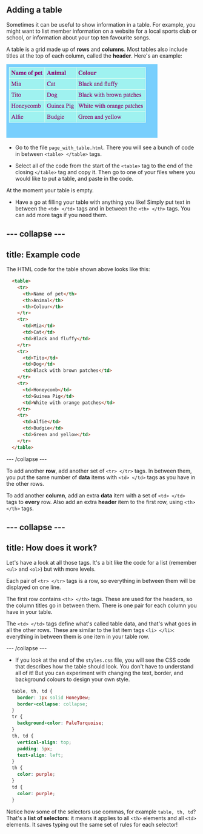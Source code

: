 ## Adding a table

Sometimes it can be useful to show information in a table. For example, you might want to list member information on a website for a local sports club or school, or information about your top ten favourite songs.

A table is a grid made up of **rows** and **columns**. Most tables also include titles at the top of each column, called the **header**. Here's an example:

![Example of information in a table](images/egTableResult.png)

- Go to the file `page_with_table.html`. There you will see a bunch of code in between `<table> </table>` tags.

- Select all of the code from the start of the `<table>` tag to the end of the closing `</table>` tag and copy it. Then go to one of your files where you would like to put a table, and paste in the code.

At the moment your table is empty.

- Have a go at filling your table with anything you like! Simply put text in between the `<td> </td>` tags and in between the `<th> </th>` tags. You can add more tags if you need them.

## \--- collapse \---

## title: Example code

The HTML code for the table shown above looks like this:

```html
  <table>
    <tr>
      <th>Name of pet</th>
      <th>Animal</th>
      <th>Colour</th>
    </tr>
    <tr>
      <td>Mia</td>
      <td>Cat</td>
      <td>Black and fluffy</td>
    </tr>
    <tr>
      <td>Tito</td>
      <td>Dog</td>
      <td>Black with brown patches</td>
    </tr>
    <tr>
      <td>Honeycomb</td>
      <td>Guinea Pig</td>
      <td>White with orange patches</td>
    </tr>
    <tr>
      <td>Alfie</td>
      <td>Budgie</td>
      <td>Green and yellow</td>
    </tr>
  </table>
```

\--- /collapse \---

To add another **row**, add another set of `<tr> </tr>` tags. In between them, you put the same number of **data** items with `<td> </td>` tags as you have in the other rows.

To add another **column**, add an extra **data** item with a set of `<td> </td>` tags to **every** row. Also add an extra **header** item to the first row, using `<th> </th>` tags.

## \--- collapse \---

## title: How does it work?

Let's have a look at all those tags. It's a bit like the code for a list (remember `<ul>` and `<ol>`) but with more levels.

Each pair of `<tr> </tr>` tags is a row, so everything in between them will be displayed on one line.

The first row contains `<th> </th>` tags. These are used for the headers, so the column titles go in between them. There is one pair for each column you have in your table.

The `<td> </td>` tags define what's called table data, and that's what goes in all the other rows. These are similar to the list item tags `<li> </li>`: everything in between them is one item in your table row.

\--- /collapse \---

- If you look at the end of the `styles.css` file, you will see the CSS code that describes how the table should look. You don't have to understand all of it! But you can experiment with changing the text, border, and background colours to design your own style.

```css
  table, th, td {
    border: 1px solid HoneyDew;
    border-collapse: collapse;
  }
  tr {
    background-color: PaleTurquoise;
  }
  th, td {
    vertical-align: top;
    padding: 5px;
    text-align: left;
  }
  th {
    color: purple;
  }
  td {
    color: purple;
  }
```

Notice how some of the selectors use commas, for example `table, th, td`? That's a **list of selectors**: it means it applies to all `<th>` elements and all `<td>` elements. It saves typing out the same set of rules for each selector!